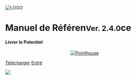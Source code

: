 ![LOGO](../_pic/earth-globe.svg)

# Manuel de Référen<small>Ver. 2.4.0</small>ce
#### Livrer le Potentiel

<p align="center">
<a href="https://www.pointhouse.cn"><img src="https://img.shields.io/badge/Nouvelle ère-Anglais-red?logo=AerLingus&style=plastic" alt="Pointhouse"></a>
</p>

[<span class="ps-icon ps-icon-download"></span> Télécharger](http://www.pointhouse.cn/download)
[<span class="ps-icon ps-icon-down"></span> Entré](README)

![](_pic/SouthwestMap.png)